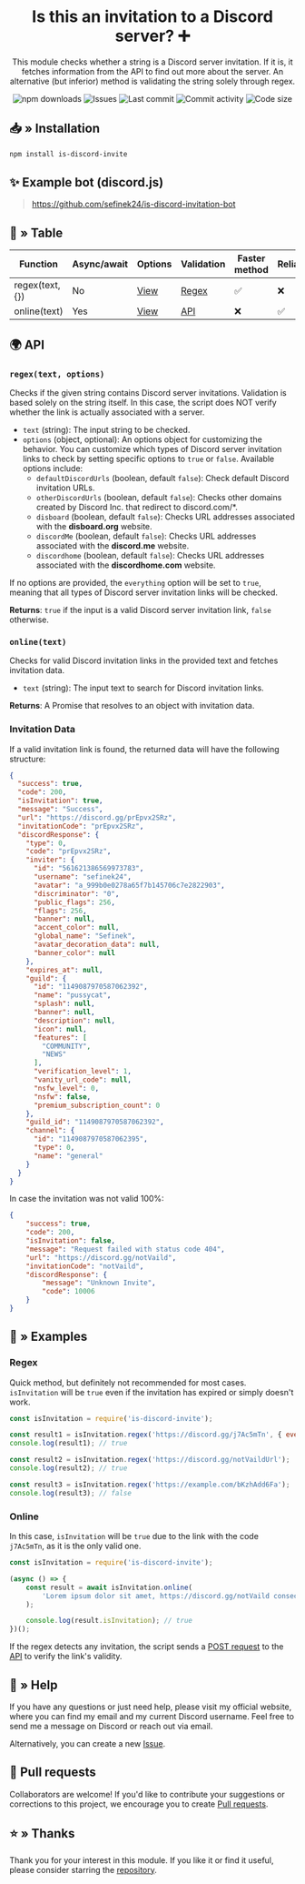<div align="center">
    <h1>Is this an invitation to a Discord server? ➕</h1>
    <p>
        This module checks whether a string is a Discord server invitation.
        If it is, it fetches information from the API to find out more about the server.
        An alternative (but inferior) method is validating the string solely through regex.
    </p>
    <a href="https://www.npmjs.com/package/is-discord-invite" target="_blank" title="is-discord-invite - npm" style="text-decoration:none">
        <img src="https://img.shields.io/npm/dt/is-discord-invite.svg?maxAge=3600" alt="npm downloads">
        <img src="https://img.shields.io/github/issues/sefinek24/is-discord-invite" alt="Issues">
        <img src="https://img.shields.io/github/last-commit/sefinek24/is-discord-invite" alt="Last commit">
        <img src="https://img.shields.io/github/commit-activity/w/sefinek24/is-discord-invite" alt="Commit activity">
        <img src="https://img.shields.io/github/languages/code-size/sefinek24/is-discord-invite" alt="Code size">
    </a>
</div>

## 📥 » Installation
```bash
npm install is-discord-invite
```

## ✨ Example bot (discord.js)
> https://github.com/sefinek24/is-discord-invitation-bot

## 🤔 » Table

| Function        | Async/await | Options                    | Validation                     | Faster method | Reliability | Recommended |
|-----------------|:------------|----------------------------|:-------------------------------|---------------|-------------|:------------|
| regex(text, {}) | No          | [View](#regextext-options) | [Regex](grex.md)               | ✅             | ❌           | ❌           |
| online(text)    | Yes         | [View](#onlinetext)        | [API](https://api.sefinek.net) | ❌             | ✅           | ✅           |


## 🌍 API
### `regex(text, options)`
Checks if the given string contains Discord server invitations. Validation is based solely on the string itself. In this case, the script does NOT verify whether the link is actually associated with a server.

- `text` (string): The input string to be checked.
- `options` (object, optional): An options object for customizing the behavior. You can customize which types of Discord server invitation links to check by setting specific options to `true` or `false`. Available options include:
    - `defaultDiscordUrls` (boolean, default `false`): Check default Discord invitation URLs.
    - `otherDiscordUrls` (boolean, default `false`): Checks other domains created by Discord Inc. that redirect to discord.com/*.
    - `disboard` (boolean, default `false`): Checks URL addresses associated with the **disboard.org** website.
    - `discordMe` (boolean, default `false`): Checks URL addresses associated with the **discord.me** website.
    - `discordhome` (boolean, default `false`): Checks URL addresses associated with the **discordhome.com** website.

If no options are provided, the `everything` option will be set to `true`, meaning that all types of Discord server invitation links will be checked.

**Returns**: `true` if the input is a valid Discord server invitation link, `false` otherwise.


### `online(text)`
Checks for valid Discord invitation links in the provided text and fetches invitation data.

- `text` (string): The input text to search for Discord invitation links.

**Returns**: A Promise that resolves to an object with invitation data.


### Invitation Data
If a valid invitation link is found, the returned data will have the following structure:

```json
{
  "success": true,
  "code": 200,
  "isInvitation": true,
  "message": "Success",
  "url": "https://discord.gg/prEpvx2SRz",
  "invitationCode": "prEpvx2SRz",
  "discordResponse": {
    "type": 0,
    "code": "prEpvx2SRz",
    "inviter": {
      "id": "561621386569973783",
      "username": "sefinek24",
      "avatar": "a_999b0e0278a65f7b145706c7e2822903",
      "discriminator": "0",
      "public_flags": 256,
      "flags": 256,
      "banner": null,
      "accent_color": null,
      "global_name": "Sefinek",
      "avatar_decoration_data": null,
      "banner_color": null
    },
    "expires_at": null,
    "guild": {
      "id": "1149087970587062392",
      "name": "pussycat",
      "splash": null,
      "banner": null,
      "description": null,
      "icon": null,
      "features": [
        "COMMUNITY",
        "NEWS"
      ],
      "verification_level": 1,
      "vanity_url_code": null,
      "nsfw_level": 0,
      "nsfw": false,
      "premium_subscription_count": 0
    },
    "guild_id": "1149087970587062392",
    "channel": {
      "id": "1149087970587062395",
      "type": 0,
      "name": "general"
    }
  }
}
```

In case the invitation was not valid 100%:
```json
{
    "success": true,
    "code": 200,
    "isInvitation": false,
    "message": "Request failed with status code 404",
    "url": "https://discord.gg/notVaild",
    "invitationCode": "notVaild",
    "discordResponse": {
        "message": "Unknown Invite",
        "code": 10006
    }
}
```


## 📄 » Examples

### Regex
Quick method, but definitely not recommended for most cases. `isInvitation` will be `true` even if the invitation has expired or simply doesn't work.

```js
const isInvitation = require('is-discord-invite');

const result1 = isInvitation.regex('https://discord.gg/j7Ac5mTn', { everything: true }); // Example with `everything` option
console.log(result1); // true

const result2 = isInvitation.regex('https://discord.gg/notVaildUrl');
console.log(result2); // true

const result3 = isInvitation.regex('https://example.com/bKzhAdd6Fa');
console.log(result3); // false
```

### Online
In this case, `isInvitation` will be `true` due to the link with the code `j7Ac5mTn`, as it is the only valid one.  

```js
const isInvitation = require('is-discord-invite');

(async () => {
    const result = await isInvitation.online(
        'Lorem ipsum dolor sit amet, https://discord.gg/notVaild consectetur adipiscing elit, sed do eiusmod tempor incididunt ut labore et dolore magna https://discord.gg/j7Ac5mTn aliqua.',
    );

    console.log(result.isInvitation); // true
})();
```
If the regex detects any invitation, the script sends a [POST request](https://en.wikipedia.org/wiki/POST_(HTTP)) to the [API](https://en.wikipedia.org/wiki/API) to verify the link's validity.


## 🤝 » Help
If you have any questions or just need help, please visit my official website, where you can find my email and my current Discord username. Feel free to send me a message on Discord or reach out via email.

Alternatively, you can create a new [Issue](https://github.com/sefinek24/is-discord-invite/issues/new).

## 🌿 Pull requests
Collaborators are welcome! If you'd like to contribute your suggestions or corrections to this project, we encourage you to create [Pull requests](https://github.com/sefinek24/is-discord-invite/pulls).

## ⭐ » Thanks
Thank you for your interest in this module. If you like it or find it useful, please consider starring the [repository](https://github.com/sefinek24/is-discord-invite).